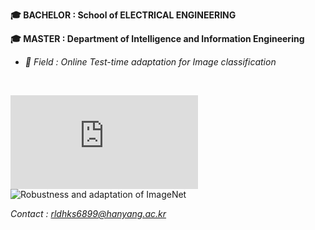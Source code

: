 **🎓 BACHELOR : School of ELECTRICAL ENGINEERING**
<br>

**🎓 MASTER : Department of Intelligence and Information Engineering**
<br>

- *📖 Field : Online Test-time adaptation for Image classification*
<br>

![Awesome Online Test-Time Adaptation](https://github.com/tim-learn/awesome-test-time-adaptation/blob/main/TTA-OTTA.md)
![Robustness and adaptation of ImageNet](https://github.com/bethgelab/robustness)



*Contact : rldhks6899@hanyang.ac.kr*
